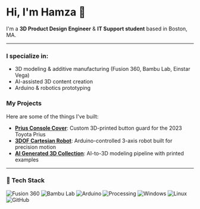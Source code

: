 # Hi, I'm Hamza 👋

I'm a **3D Product Design Engineer** & **IT Support student** based in Boston, MA.

---

###  I specialize in:
-  3D modeling & additive manufacturing (Fusion 360, Bambu Lab, Einstar Vega)
-  AI-assisted 3D content creation
-  Arduino & robotics prototyping


###  My Projects
Here are some of the things I've built:

- [**Prius Console Cover**](https://github.com/3D-aslan/PriusConsoleCover): Custom 3D-printed button guard for the 2023 Toyota Prius  
- [**3DOF Cartesian Robot**](https://github.com/3D-aslan/3DOF_Cartesian_Robot): Arduino-controlled 3-axis robot built for precision motion  
- [**AI Generated 3D Collection**](https://github.com/3D-aslan/AI_Generated_3D_Collection): AI-to-3D modeling pipeline with printed examples

---
### 🧰 Tech Stack
![Fusion 360](https://img.shields.io/badge/Fusion%20360-orange?style=flat-square&logo=autodesk&logoColor=white)
![Bambu Lab](https://img.shields.io/badge/Bambu%20Lab-3D%20Printing-blue?style=flat-square)
![Arduino](https://img.shields.io/badge/Arduino-00979D?style=flat-square&logo=arduino&logoColor=white)
![Processing](https://img.shields.io/badge/Processing-006699?style=flat-square)
![Windows](https://img.shields.io/badge/Windows-0078D6?style=flat-square&logo=windows&logoColor=white)
![Linux](https://img.shields.io/badge/Linux-FCC624?style=flat-square&logo=linux&logoColor=black)
![GitHub](https://img.shields.io/badge/GitHub-181717?style=flat-square&logo=github)
